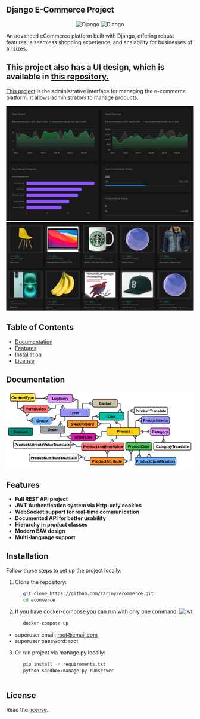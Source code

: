## Django E-Commerce Project

<p align="center">
  <img src="https://cdn.worldvectorlogo.com/logos/django.svg" alt="Django" width="40"/>
  <img src="https://cdn.worldvectorlogo.com/logos/nuxt-2.svg" alt="Django" width="50"/> 

</p>
An advanced eCommerce platform built with Django, offering robust features, a seamless shopping experience, and scalability for businesses of all sizes.

## This project also has a UI design, which is available in [this repository.](https://github.com/taymakz/zariny-ecommerce-dashboard)

[This project](https://github.com/taymakz/zariny-ecommerce-dashboard) is the administrative interface for managing the e-commerce platform. It allows administrators to manage products.

![uml](docs/dashboard_snapshot1.png)
![uml](docs/dashboard_snapshot2.png)


## Table of Contents
- [Documentation](#Documentation)
- [Features](#Features)
- [Installation](#Installation)
- [License](#License)


## Documentation
![uml](docs/UML.png)


## Features
- **Full REST API project**
- **JWT Authentication system via Http-only cookies**
- **WebSocket support for real-time communication**
- **Documented API for better usability**
- **Hierarchy in product classes**
- **Modern EAV design**
- **Multi-language support**

## Installation

Follow these steps to set up the project locally:

1. Clone the repository:
   ```bash
      git clone https://github.com/zariny/ecommerce.git
      cd ecommerce

2. If you have docker-compose you can run with only one command: <img src="https://cdn.worldvectorlogo.com/logos/docker-4.svg" alt="jwt" width="30" height="20"/>
   ```bash
      docker-compose up
   
- superuser email: root@email.com
- superuser password: root
   
3. Or run project via manage.py locally:
   ```bash
      pip install -r requirements.txt
      python sandbox/manage.py runserver



## License
Read the [license](https://github.com/zariny/ecommerce/blob/master/LICENSE).
